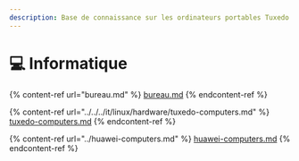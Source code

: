 ```yaml
---
description: Base de connaissance sur les ordinateurs portables Tuxedo et Huawei
---
```


# 💻 Informatique

{% content-ref url="bureau.md" %}
[bureau.md](bureau.md)
{% endcontent-ref %}

{% content-ref url="../../../it/linux/hardware/tuxedo-computers.md" %}
[tuxedo-computers.md](../../../it/linux/hardware/tuxedo-computers.md)
{% endcontent-ref %}

{% content-ref url="../huawei-computers.md" %}
[huawei-computers.md](../huawei-computers.md)
{% endcontent-ref %}
